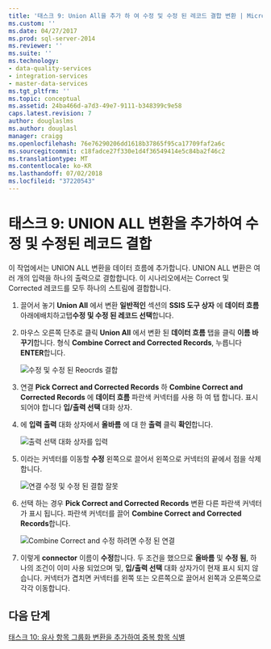 ```yaml
---
title: '태스크 9: Union All을 추가 하 여 수정 및 수정 된 레코드 결합 변환 | Microsoft Docs'
ms.custom: ''
ms.date: 04/27/2017
ms.prod: sql-server-2014
ms.reviewer: ''
ms.suite: ''
ms.technology:
- data-quality-services
- integration-services
- master-data-services
ms.tgt_pltfrm: ''
ms.topic: conceptual
ms.assetid: 24ba466d-a7d3-49e7-9111-b348399c9e58
caps.latest.revision: 7
author: douglaslms
ms.author: douglasl
manager: craigg
ms.openlocfilehash: 76e76290206dd1618b37865f95ca17709faf2a6c
ms.sourcegitcommit: c18fadce27f330e1d4f36549414e5c84ba2f46c2
ms.translationtype: MT
ms.contentlocale: ko-KR
ms.lasthandoff: 07/02/2018
ms.locfileid: "37220543"
---
```

# <a name="task-9-adding-union-all-transform-to-combine-correct-and-corrected-records"></a>태스크 9: UNION ALL 변환을 추가하여 수정 및 수정된 레코드 결합
  이 작업에서는 UNION ALL 변환을 데이터 흐름에 추가합니다. UNION ALL 변환은 여러 개의 입력을 하나의 출력으로 결합합니다. 이 시나리오에서는 Correct 및 Corrected 레코드를 모두 하나의 스트림에 결합합니다.  
  
1.  끌어서 놓기 **Union All** 에서 변환 **일반적인** 섹션의 **SSIS 도구 상자** 에 **데이터 흐름** 아래에배치하고탭**수정 및 수정 된 레코드 선택**합니다.  
  
2.  마우스 오른쪽 단추로 클릭 **Union All** 에서 변환 된 **데이터 흐름** 탭을 클릭 **이름 바꾸기**합니다. 형식 **Combine Correct and Corrected Records**, 누릅니다 **ENTER**합니다.  
  
     ![수정 및 수정 된 Reocrds 결합](../../2014/tutorials/media/et-addinguattocombinecacrecords-01.jpg "수정 및 수정 된 Reocrds 결합")  
  
3.  연결 **Pick Correct and Corrected Records** 하 **Combine Correct and Corrected Records** 에 **데이터 흐름** 파란색 커넥터를 사용 하 여 탭 합니다. 표시 되어야 합니다 **입/출력 선택** 대화 상자.  
  
4.  에 **입력 출력** 대화 상자에서 **올바름** 에 대 한 **출력** 클릭 **확인**합니다.  
  
     ![출력 선택 대화 상자를 입력](../../2014/tutorials/media/et-addinguattocombinecacrecords-02.jpg "출력 선택 대화 상자를 입력 합니다.")  
  
5.  이라는 커넥터를 이동할 **수정** 왼쪽으로 끌어서 왼쪽으로 커넥터의 끝에서 점을 삭제 합니다.  
  
     ![연결 수정 및 수정 된 결합 잘못](../../2014/tutorials/media/et-addinguattocombinecacrecords-03.jpg "수정 및 수정 된 결합 하려면 올바른 연결")  
  
6.  선택 하는 경우 **Pick Correct and Corrected Records** 변환 다른 파란색 커넥터가 표시 됩니다. 파란색 커넥터를 끌어 **Combine Correct and Corrected Records**합니다.  
  
     ![Combine Correct and 수정 하려면 수정 된 연결](../../2014/tutorials/media/et-addinguattocombinecacrecords-04.jpg "Combine Correct and 수정 하려면 수정 된 연결")  
  
7.  이렇게 **connector** 이름이 **수정**합니다. 두 조건을 했으므로 **올바름** 및 **수정 됨**, 하나의 조건이 이미 사용 되었으며 및, **입/출력 선택** 대화 상자가이 현재 표시 되지 않습니다. 커넥터가 겹치면 커넥터를 왼쪽 또는 오른쪽으로 끌어서 왼쪽과 오른쪽으로 각각 이동합니다.  
  
## <a name="next-step"></a>다음 단계  
 [태스크 10: 유사 항목 그룹화 변환을 추가하여 중복 항목 식별](../../2014/tutorials/task-10-adding-fuzzy-group-transform-to-identify-duplicates.md)  
  
  
